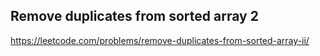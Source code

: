 ## Remove duplicates from sorted array 2
https://leetcode.com/problems/remove-duplicates-from-sorted-array-ii/
